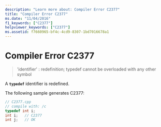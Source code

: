 ```yaml
---
description: "Learn more about: Compiler Error C2377"
title: "Compiler Error C2377"
ms.date: "11/04/2016"
f1_keywords: ["C2377"]
helpviewer_keywords: ["C2377"]
ms.assetid: f7660965-bf4c-4cd9-8307-1bd7016678a1
---
```

# Compiler Error C2377

> 'identifier' : redefinition; typedef cannot be overloaded with any other symbol

A **`typedef`** identifier is redefined.

The following sample generates C2377:

```cpp
// C2377.cpp
// compile with: /c
typedef int i;
int i;   // C2377
int j;   // OK
```
